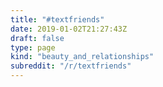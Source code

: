 ```yaml
---
title: "#textfriends"
date: 2019-01-02T21:27:43Z
draft: false
type: page
kind: "beauty_and_relationships"
subreddit: "/r/textfriends"
---
```

